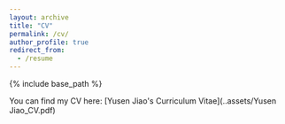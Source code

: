 ```yaml
---
layout: archive
title: "CV"
permalink: /cv/
author_profile: true
redirect_from:
  - /resume
---
```


{% include base_path %}

You can find my CV here: [Yusen Jiao's Curriculum Vitae](..assets/Yusen Jiao_CV.pdf)
